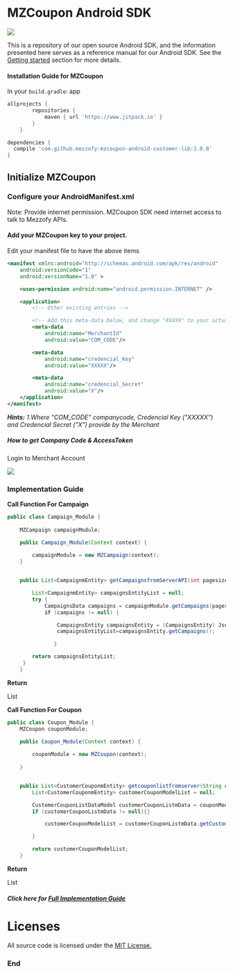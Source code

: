 # MZCoupon Android SDK


![](http://www.mezzofy.com/images/logoz.png)

This is a repository of our open source Android SDK, and the information presented here serves as a reference manual for our Android SDK. See the [Getting started](https://developer.android.com/guide/slices/getting-started) section for more details.


#### Installation Guide for MZCoupon

In your `build.gradle`: app
```groovy
allprojects {
        repositories {
            maven { url 'https://www.jitpack.io' }
        }
    }
```
```groovy
dependencies {
  compile 'com.github.mezzofy:mzcoupon-android-customer-lib:1.0.0'
}
```
## Initialize MZCoupon

### Configure your AndroidManifest.xml

Note: Provide internet permission. MZCoupon SDK need internet access to talk to Mezzofy APIs.

#### Add your MZCoupon key to your project.

 Edit your manifest file to have the above items
```xml
<manifest xmlns:android="http://schemas.android.com/apk/res/android"
    android:versionCode="1"
    android:versionName="1.0" >

    <uses-permission android:name="android.permission.INTERNET" />

    <application>
        <!-- Other existing entries -->

        <!-- Add this meta-data below, and change "XXXXX" to your actual live MZCoupon key -->
        <meta-data
            android:name="MerchantId"
            android:value="COM_CODE"/>

        <meta-data
            android:name="credencial_Key"
            android:value="XXXXX"/>

        <meta-data
            android:name="credencial_Secret"
            android:value="X"/>
    </application>
</manifest>
```
***Hints:*** 
*1.Where "COM_CODE" companycode, Credencial Key ("XXXXX") and Credencial Secret ("X") provide by the Merchant*

##### How to get Company Code & AccessToken
Login to Merchant Account 

![](https://s3-ap-southeast-1.amazonaws.com/mzcouponuat/email/merchant_profile.jpg)


### Implementation Guide

**Call Function For Campaign** 

```java
public class Campaign_Module {
  
    MZCampaign campaignModule;

    public Campaign_Module(Context context) {
     
        campaignModule = new MZCampaign(context);
    }


    public List<CampaignmEntity> getCampaignsfromServerAPI(int pagesize, double latitude, double longitude) {

        List<CampaignmEntity> campaignsEntityList = null;
        try {
            CampaignsData campaigns = campaignModule.getCampaigns(pagesize, latitude, longitude);
            if (campaigns != null) {

                CampaignsEntity campaignsEntity = (CampaignsEntity) JsonMapper.mapJsonToObj(campaigns, CampaignsEntity.class);
                campaignsEntityList=campaignsEntity.getCampaigns();

               }

        return campaignsEntityList;
  	 }
	}
```
**Return**

List<CampaignmEntity>

**Call Function For Coupon** 

``` java
public class Coupon_Module {
    MZCoupon couponModule;

    public Coupon_Module(Context context) {
    
        couponModule = new MZCoupon(context);
        
    }


    public List<CustomerCouponmEntity> getcouponlistfromserver(String customerId, String couponstatus, int page) {
        List<CustomerCouponmEntity> customerCouponModelList = null;

        CustomerCouponListDataModel customerCouponListmData = couponModule.getCoupons(customerId, couponstatus, page);
        if (customerCouponListmData != null){}

            customerCouponModelList = customerCouponListmData.getCustomercoupons();

        }

        return customerCouponModelList;
    }
```
**Return**

List<CustomerCouponmEntity>

##### Click here for [Full Implementation Guide](https://github.com/mezzofy/mzcoupon-android-customer-lib)

# Licenses

All source code is licensed under the [MIT License.](https://raw.githubusercontent.com/mezzofy/mzcoupon-android-customer-lib/9f6d85cdaa1a03f323a81d6adf45df36cebb4c75/LICENSE)


### End



